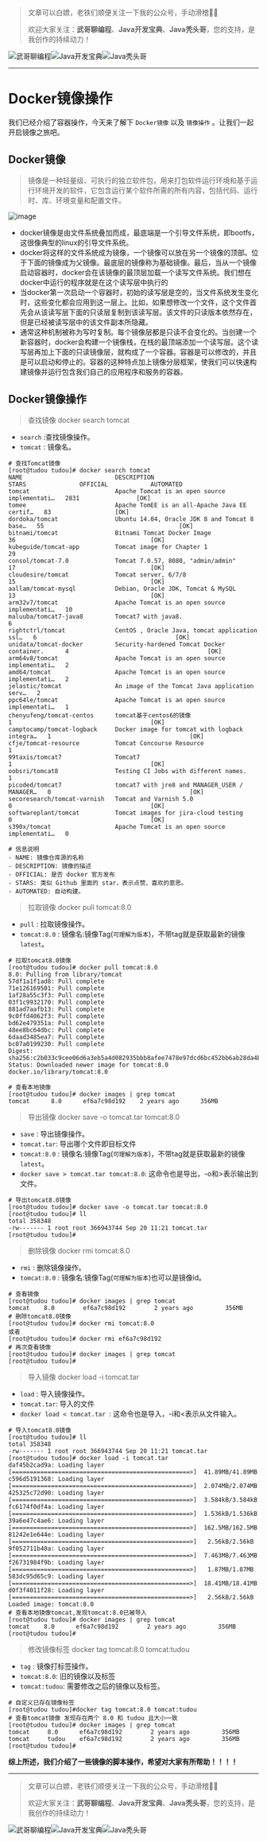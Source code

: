> 文章可以白嫖，老铁们顺便关注一下我的公众号，手动滑稽🤣🤣 &nbsp;
>
> 欢迎大家关注：**武哥聊编程**、**Java开发宝典**、**Java秃头哥**，您的支持，是我创作的持续动力！&nbsp;&nbsp;

![武哥聊编程](https://img-blog.csdnimg.cn/202002150421550.jpg)![Java开发宝典](https://img-blog.csdnimg.cn/20200608005630228.png)![Java秃头哥](https://img-blog.csdnimg.cn/20201025170941235.png)

---

# Docker镜像操作

我们已经介绍了容器操作，今天来了解下 `Docker镜像` 以及 `镜像操作` 。让我们一起开启镜像之旅吧。

## Docker镜像

> 镜像是一种轻量级、可执行的独立软件包，用来打包软件运行环境和基于运行环境开发的软件，它包含运行某个软件所需的所有内容，包括代码、运行时、库、环境变量和配置文件。

![image](http://note.youdao.com/yws/public/resource/86feadd8e5ad608ae81a32c1ddc4fc0b/xmlnote/55F6A5273CD44AAF9989780DD6724040/11066)

- docker镜像是由文件系统叠加而成，最底端是一个引导文件系统，即bootfs，这很像典型的linux的引导文件系统。
- docker将这样的文件系统成为镜像，一个镜像可以放在另一个镜像的顶部。位于下面的镜像成为父镜像。最底层的镜像称为基础镜像。最后，当从一个镜像启动容器时，docker会在该镜像的最顶层加载一个读写文件系统。我们想在docker中运行的程序就是在这个读写层中执行的
- 当docker第一次启动一个容器时，初始的读写层是空的，当文件系统发生变化时，这些变化都会应用到这一层上。比如，如果想修改一个文件，这个文件首先会从该读写层下面的只读层复制到该读写层。该文件的只读版本依然存在，但是已经被读写层中的该文件副本所隐藏。
- 通常这种机制被称为写时复制。每个镜像层都是只读不会变化的。当创建一个新容器时，docker会构建一个镜像栈，在栈的最顶端添加一个读写层。这个读写层再加上下面的只读镜像层，就构成了一个容器。容器是可以修改的，并且是可以启动和停止的。容器的这种特点加上镜像分层框架，使我们可以快速构建镜像并运行包含我们自己的应用程序和服务的容器。

## Docker镜像操作


> 查找镜像 docker search tomcat

- `search` :查找镜像操作。
- `tomcat` : 镜像名。

```shell
# 查找Tomcat镜像
[root@tudou tudou]# docker search tomcat
NAME                          DESCRIPTION                                     STARS               OFFICIAL            AUTOMATED
tomcat                        Apache Tomcat is an open source implementati…   2831                [OK]                
tomee                         Apache TomEE is an all-Apache Java EE certif…   83                  [OK]                
dordoka/tomcat                Ubuntu 14.04, Oracle JDK 8 and Tomcat 8 base…   55                                      [OK]
bitnami/tomcat                Bitnami Tomcat Docker Image                     36                                      [OK]
kubeguide/tomcat-app          Tomcat image for Chapter 1                      29                                      
consol/tomcat-7.0             Tomcat 7.0.57, 8080, "admin/admin"              17                                      [OK]
cloudesire/tomcat             Tomcat server, 6/7/8                            15                                      [OK]
aallam/tomcat-mysql           Debian, Oracle JDK, Tomcat & MySQL              13                                      [OK]
arm32v7/tomcat                Apache Tomcat is an open source implementati…   10                                      
maluuba/tomcat7-java8         Tomcat7 with java8.                             6                                       
rightctrl/tomcat              CentOS , Oracle Java, tomcat application ssl…   6                                       [OK]
unidata/tomcat-docker         Security-hardened Tomcat Docker container.      4                                       [OK]
arm64v8/tomcat                Apache Tomcat is an open source implementati…   2                                       
amd64/tomcat                  Apache Tomcat is an open source implementati…   2                                       
jelastic/tomcat               An image of the Tomcat Java application serv…   2                                       
ppc64le/tomcat                Apache Tomcat is an open source implementati…   1                                       
chenyufeng/tomcat-centos      tomcat基于centos6的镜像                              1                                       [OK]
camptocamp/tomcat-logback     Docker image for tomcat with logback integra…   1                                       [OK]
cfje/tomcat-resource          Tomcat Concourse Resource                       1                                       
99taxis/tomcat7               Tomcat7                                         1                                       [OK]
oobsri/tomcat8                Testing CI Jobs with different names.           1                                       
picoded/tomcat7               tomcat7 with jre8 and MANAGER_USER / MANAGER…   0                                       [OK]
secoresearch/tomcat-varnish   Tomcat and Varnish 5.0                          0                                       [OK]
softwareplant/tomcat          Tomcat images for jira-cloud testing            0                                       [OK]
s390x/tomcat                  Apache Tomcat is an open source implementati…   0 

# 信息说明 
- NAME: 镜像仓库源的名称
- DESCRIPTION: 镜像的描述
- OFFICIAL: 是否 docker 官方发布
- STARS: 类似 Github 里面的 star，表示点赞、喜欢的意思。
- AUTOMATED: 自动构建。
```

> 拉取镜像 docker pull tomcat:8.0

- `pull` : 拉取镜像操作。
- `tomcat:8.0` : 镜像名:镜像Tag(`可理解为版本`)，不带tag就是获取最新的镜像`latest`。

```shell
# 拉取tomcat8.0镜像
[root@tudou tudou]# docker pull tomcat:8.0 
8.0: Pulling from library/tomcat
57df1a1f1ad8: Pull complete 
71e126169501: Pull complete 
1af28a55c3f3: Pull complete 
03f1c9932170: Pull complete 
881ad7aafb13: Pull complete 
9c0ffd4062f3: Pull complete 
bd62e479351a: Pull complete 
48ee8bc64dbc: Pull complete 
6daad3485ea7: Pull complete 
bc07a0199230: Pull complete 
Digest: sha256:c2b033c9cee06d6a3eb5a4d082935bbb8afee7478e97dcd6bc452bb6ab28da4b
Status: Downloaded newer image for tomcat:8.0
docker.io/library/tomcat:8.0

# 查看本地镜像
[root@tudou tudou]# docker images | grep tomcat
tomcat      8.0      ef6a7c98d192    2 years ago      356MB
```

> 导出镜像 docker save -o tomcat.tar tomcat:8.0

- `save` : 导出镜像操作。
- `tomcat.tar`: 导出哪个文件即目标文件
- `tomcat:8.0` : 镜像名:镜像Tag(`可理解为版本`)，不带tag就是获取最新的镜像`latest`。
- `docker save > tomcat.tar tomcat:8.0`: 这命令也是导出，-o和>表示输出到文件。

```shell
# 导出tomcat8.0镜像
[root@tudou tudou]# docker save -o tomcat.tar tomcat:8.0
[root@tudou tudou]# ll
total 358348
-rw------- 1 root root 366943744 Sep 20 11:21 tomcat.tar
[root@tudou tudou]# 
```

> 删除镜像 docker rmi tomcat:8.0

- `rmi` : 删除镜像操作。 
- `tomcat:8.0` : 镜像名:镜像Tag(`可理解为版本`)也可以是镜像id。 

```shell
# 查看镜像
[root@tudou tudou]# docker images | grep tomcat
tomcat    8.0        ef6a7c98d192        2 years ago         356MB
# 删除tomcat8.0镜像
[root@tudou tudou]# docker rmi tomcat:8.0
或者
[root@tudou tudou]# docker rmi ef6a7c98d192 
# 再次查看镜像
[root@tudou tudou]# docker images | grep tomcat
[root@tudou tudou]#
```

> 导入镜像 docker load -i tomcat.tar 

- `load` : 导入镜像操作。
- `tomcat.tar`: 导入的文件 
- `docker load < tomcat.tar `: 这命令也是导入，-i和<表示从文件输入。

```shell
# 导入tomcat8.0镜像
[root@tudou tudou]# ll
total 358348
-rw------- 1 root root 366943744 Sep 20 11:21 tomcat.tar
[root@tudou tudou]# docker load -i tomcat.tar 
daf45b2cad9a: Loading layer [==================================================>]  41.89MB/41.89MB
c596d5191368: Loading layer [==================================================>]  2.074MB/2.074MB
425325c72d90: Loading layer [==================================================>]  3.584kB/3.584kB
fc6174f0df4a: Loading layer [==================================================>]  1.536kB/1.536kB
39a6e47c4ae6: Loading layer [==================================================>]  162.5MB/162.5MB
81242e1e644e: Loading layer [==================================================>]   2.56kB/2.56kB
9f052711b40a: Loading layer [==================================================>]  7.463MB/7.463MB
f26731984f9b: Loading layer [==================================================>]   1.87MB/1.87MB
583dc95d65c9: Loading layer [==================================================>]  18.41MB/18.41MB
d0f3f4011f28: Loading layer [==================================================>]   2.56kB/2.56kB
Loaded image: tomcat:8.0
# 查看本地镜像tomcat,发现tomcat:8.0已被导入
[root@tudou tudou]# docker images | grep tomcat
tomcat    8.0      ef6a7c98d192        2 years ago         356MB
[root@tudou tudou]#  
```

> 修改镜像标签 docker tag tomcat:8.0 tomcat:tudou

- `tag` : 镜像打标签操作。
- `tomcat:8.0`: 旧的镜像以及标签
- `tomcat:tudou`: 需要修改之后的镜像以及标签。

```
# 自定义已存在镜像标签
[root@tudou tudou]#docker tag tomcat:8.0 tomcat:tudou
# 查看tomcat镜像 发现存在两个 8.0 和 tudou 且大小一致 
[root@tudou tudou]# docker images | grep tomcat
tomcat     8.0      ef6a7c98d192        2 years ago         356MB
tomcat     tudou    ef6a7c98d192        2 years ago         356MB
[root@tudou tudou]# 
```

**综上所述，我们介绍了一些镜像的脚本操作，希望对大家有所帮助！！！！**

----

> 文章可以白嫖，老铁们顺便关注一下我的公众号，手动滑稽🤣🤣 &nbsp;
>
> 欢迎大家关注：**武哥聊编程**、**Java开发宝典**、**Java秃头哥**，您的支持，是我创作的持续动力！&nbsp;&nbsp;

![武哥聊编程](https://img-blog.csdnimg.cn/202002150421550.jpg)![Java开发宝典](https://img-blog.csdnimg.cn/20200608005630228.png)![Java秃头哥](https://img-blog.csdnimg.cn/20201025170941235.png)
